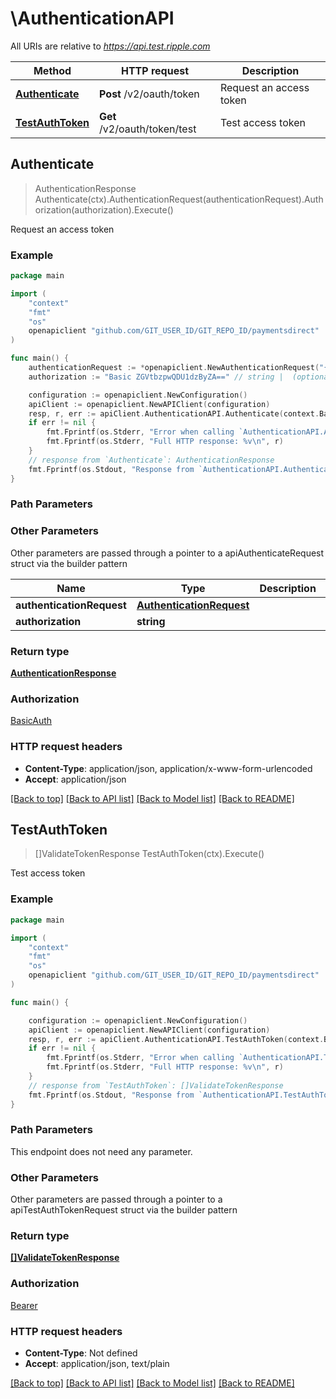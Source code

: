 # \AuthenticationAPI

All URIs are relative to *https://api.test.ripple.com*

Method | HTTP request | Description
------------- | ------------- | -------------
[**Authenticate**](AuthenticationAPI.md#Authenticate) | **Post** /v2/oauth/token | Request an access token
[**TestAuthToken**](AuthenticationAPI.md#TestAuthToken) | **Get** /v2/oauth/token/test | Test access token



## Authenticate

> AuthenticationResponse Authenticate(ctx).AuthenticationRequest(authenticationRequest).Authorization(authorization).Execute()

Request an access token



### Example

```go
package main

import (
	"context"
	"fmt"
	"os"
	openapiclient "github.com/GIT_USER_ID/GIT_REPO_ID/paymentsdirect"
)

func main() {
	authenticationRequest := *openapiclient.NewAuthenticationRequest("{YOUR_CLIENT_ID}", "{YOUR_CLIENT_SECRET}", "urn:ripplexcurrent-test:{YOUR_TENANT_ID}", "client_credentials") // AuthenticationRequest | 
	authorization := "Basic ZGVtbzpwQDU1dzByZA==" // string |  (optional)

	configuration := openapiclient.NewConfiguration()
	apiClient := openapiclient.NewAPIClient(configuration)
	resp, r, err := apiClient.AuthenticationAPI.Authenticate(context.Background()).AuthenticationRequest(authenticationRequest).Authorization(authorization).Execute()
	if err != nil {
		fmt.Fprintf(os.Stderr, "Error when calling `AuthenticationAPI.Authenticate``: %v\n", err)
		fmt.Fprintf(os.Stderr, "Full HTTP response: %v\n", r)
	}
	// response from `Authenticate`: AuthenticationResponse
	fmt.Fprintf(os.Stdout, "Response from `AuthenticationAPI.Authenticate`: %v\n", resp)
}
```

### Path Parameters



### Other Parameters

Other parameters are passed through a pointer to a apiAuthenticateRequest struct via the builder pattern


Name | Type | Description  | Notes
------------- | ------------- | ------------- | -------------
 **authenticationRequest** | [**AuthenticationRequest**](AuthenticationRequest.md) |  | 
 **authorization** | **string** |  | 

### Return type

[**AuthenticationResponse**](AuthenticationResponse.md)

### Authorization

[BasicAuth](../README.md#BasicAuth)

### HTTP request headers

- **Content-Type**: application/json, application/x-www-form-urlencoded
- **Accept**: application/json

[[Back to top]](#) [[Back to API list]](../README.md#documentation-for-api-endpoints)
[[Back to Model list]](../README.md#documentation-for-models)
[[Back to README]](../README.md)


## TestAuthToken

> []ValidateTokenResponse TestAuthToken(ctx).Execute()

Test access token



### Example

```go
package main

import (
	"context"
	"fmt"
	"os"
	openapiclient "github.com/GIT_USER_ID/GIT_REPO_ID/paymentsdirect"
)

func main() {

	configuration := openapiclient.NewConfiguration()
	apiClient := openapiclient.NewAPIClient(configuration)
	resp, r, err := apiClient.AuthenticationAPI.TestAuthToken(context.Background()).Execute()
	if err != nil {
		fmt.Fprintf(os.Stderr, "Error when calling `AuthenticationAPI.TestAuthToken``: %v\n", err)
		fmt.Fprintf(os.Stderr, "Full HTTP response: %v\n", r)
	}
	// response from `TestAuthToken`: []ValidateTokenResponse
	fmt.Fprintf(os.Stdout, "Response from `AuthenticationAPI.TestAuthToken`: %v\n", resp)
}
```

### Path Parameters

This endpoint does not need any parameter.

### Other Parameters

Other parameters are passed through a pointer to a apiTestAuthTokenRequest struct via the builder pattern


### Return type

[**[]ValidateTokenResponse**](ValidateTokenResponse.md)

### Authorization

[Bearer](../README.md#Bearer)

### HTTP request headers

- **Content-Type**: Not defined
- **Accept**: application/json, text/plain

[[Back to top]](#) [[Back to API list]](../README.md#documentation-for-api-endpoints)
[[Back to Model list]](../README.md#documentation-for-models)
[[Back to README]](../README.md)

